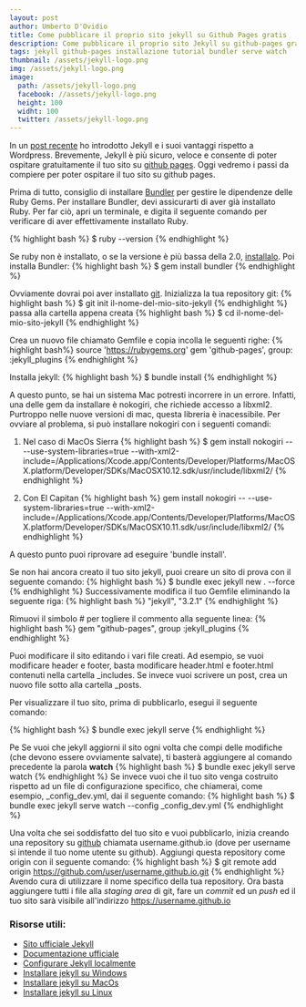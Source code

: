 ```yaml
---
layout: post
author: Umberto D'Ovidio
title: Come pubblicare il proprio sito jekyll su Github Pages gratis
description: Come pubblicare il proprio sito Jekyll su github-pages gratis. In questo post scoprirai com'è semplice e veloce pubblicare il tuo sito su github pages.
tags: jekyll github-pages installazione tutorial bundler serve watch
thumbnail: /assets/jekyll-logo.png
img: /assets/jekyll-logo.png
image:
  path: /assets/jekyll-logo.png
  facebook: //assets/jekyll-logo.png
  height: 100
  widht: 100
  twitter: /assets/jekyll-logo.png
---
```


In un [post recente]({{site.url}}/2016/08/15/jekyll.html) ho introdotto Jekyll e i
suoi vantaggi rispetto a Wordpress. Brevemente, Jekyll è più sicuro, veloce e consente
di poter ospitare gratuitamente il tuo sito su [github pages](https://pages.github.com/). Oggi vedremo i passi da compiere per poter ospitare il tuo sito su github pages.
<!-- more -->

Prima di tutto, consiglio di installare [Bundler](http://bundler.io/) per gestire le dipendenze
delle Ruby Gems. Per installare Bundler, devi assicurarti di aver già installato Ruby.
Per far ciò, apri un terminale, e digita il seguente comando per verificare di aver effettivamente installato Ruby.

{% highlight bash %}
$ ruby --version
{% endhighlight %}

Se ruby non è installato, o se la versione è più bassa della 2.0, [installalo](https://www.ruby-lang.org/en/downloads/).
Poi installa Bundler:
{% highlight bash %}
$ gem install bundler
{% endhighlight %}

Ovviamente dovrai poi aver installato [git](https://git-scm.com/downloads).
Inizializza la tua repository git:
{% highlight bash %}
$ git init il-nome-del-mio-sito-jekyll
{% endhighlight %}
passa alla cartella appena creata
{% highlight bash %}
$ cd il-nome-del-mio-sito-jekyll
{% endhighlight %}

Crea un nuovo file chiamato Gemfile e copia incolla le seguenti righe:
{% highlight bash%}
source 'https://rubygems.org'
gem 'github-pages', group: :jekyll_plugins
{% endhighlight %}

Installa jekyll:
{% highlight bash %}
$ bundle install
{% endhighlight %}

A questo punto, se hai un sistema Mac potresti incorrere in un errore. Infatti, una delle gem da installare è nokogiri, che richiede accesso a libxml2. Purtroppo nelle nuove versioni di mac, questa libreria è inacessibile. Per ovviare al problema, si può installare nokogiri con i seguenti comandi:

1. Nel caso di MacOs Sierra
{% highlight bash %}
$ gem install nokogiri -- --use-system-libraries=true --with-xml2-include=/Applications/Xcode.app/Contents/Developer/Platforms/MacOSX.platform/Developer/SDKs/MacOSX10.12.sdk/usr/include/libxml2/
{% endhighlight %}

2. Con El Capitan
{% highlight bash %}
gem install nokogiri -- --use-system-libraries=true --with-xml2-include=/Applications/Xcode.app/Contents/Developer/Platforms/MacOSX.platform/Developer/SDKs/MacOSX10.11.sdk/usr/include/libxml2/
{% endhighlight %}

A questo punto puoi riprovare ad eseguire 'bundle install'.

Se non hai ancora creato il tuo sito jekyll, puoi creare un sito di prova con il seguente
comando:
{% highlight bash %}
$ bundle exec jekyll new . --force
{% endhighlight %}
Successivamente modifica il tuo Gemfile eliminando la seguente riga:
{% highlight bash %}
"jekyll", "3.2.1"
{% endhighlight %}

Rimuovi il simbolo # per togliere il commento alla seguente linea:
{% highlight bash %}
gem "github-pages", group :jekyll_plugins
{% endhighlight %}

Puoi modificare il sito editando i vari file creati. Ad esempio, se vuoi modificare header e footer, basta modificare header.html e footer.html contenuti nella cartella &#95;includes.
Se invece vuoi scrivere un post, crea un nuovo file sotto alla cartella &#95;posts.

Per visualizzare il tuo sito, prima di pubblicarlo, esegui il seguente comando:

{% highlight bash %}
$ bundle exec jekyll serve
{% endhighlight %}

Pe
Se vuoi che jekyll aggiorni il sito ogni volta che compi delle modifiche (che devono essere ovviamente salvate), ti basterà
aggiungere al comando precedente la parola **watch**
{% highlight bash %}
$ bundle exec jekyll serve watch
{% endhighlight %}
Se invece vuoi che il tuo sito venga costruito rispetto ad un file di configurazione specifico,
che chiamerai, come esempio, &#95;config&#95;dev.yml, dai il seguente comando:
{% highlight bash %}
$ bundle exec jekyll serve watch --config _config_dev.yml
{% endhighlight %}

Una volta che sei soddisfatto del tuo sito e vuoi pubblicarlo, inizia creando una repository su [github](https://github.com) chiamata username.github.io (dove per username si intende il tuo nome utente su github). Aggiungi questa repository come origin con il seguente comando:
{% highlight bash %}
$   git remote add origin https://github.com/user/username.github.io.git
{% endhighlight %}
Avendo cura di utilizzare il nome specifico della tua repository.
Ora basta aggiungere tutti i file alla *staging area* di git, fare un *commit* ed un *push* ed il tuo sito sarà visibile all'indirizzo https://username.github.io

### Risorse utili:
- [Sito ufficiale Jekyll](https://jekyllrb.com/)
- [Documentazione ufficiale](https://jekyllrb.com/docs/home/)
- [Configurare Jekyll localmente](https://help.github.com/articles/setting-up-your-github-pages-site-locally-with-jekyll/)
- [Installare jekyll su Windows](http://jekyll.tips/jekyll-casts/install-jekyll-on-windows/)
- [Installare jekyll su MacOs](http://jekyll.tips/jekyll-casts/install-jekyll-on-os-x/)
- [Installare jekyll su Linux](http://jekyll.tips/jekyll-casts/install-jekyll-on-linux/)
